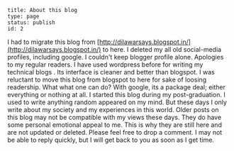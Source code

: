 ~~~~ 
title: About this blog
type: page
status: publish
id: 2
~~~~

I had to migrate this blog from
[http://dilawarsays.blogspot.in/](http://dilawarsays.blogspot.in/) to
here. I deleted my all old social-media profiles, including google. I
couldn't keep blogger profile alone. Apologies to my regular readers. I
have used wordpress before for writing my technical blogs . Its
interface is cleaner and better than blogspot. I was reluctant to move
this blog from blogspot to here for sake of loosing readership. What
what one can do? With google, its a package deal; either everything or
nothing at all. I started this blog during my post-graduation. I used to
write anything random appeared on my mind. But these days I only write
about my society and my experiences in this world. Older posts on this
blog may not be compatible with my views these days. They do have some
personal emotional appeal to me. This is why they are still here and are
not updated or deleted. Please feel free to drop a comment. I may not be
able to reply quickly, but I will get back to you as soon as I get time.
